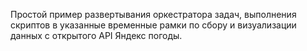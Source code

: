 Простой пример развертывания оркестратора задач, выполнения скриптов в указанные временные рамки по сбору и визуализации данных с открытого API Яндекс погоды.
